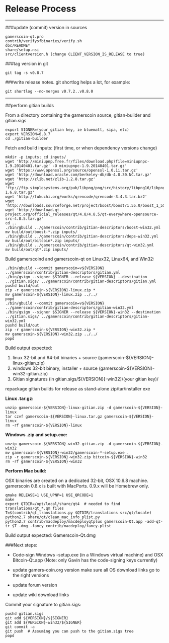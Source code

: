 Release Process
====================

* * *

###update (commit) version in sources


	gamerscoin-qt.pro
	contrib/verifysfbinaries/verify.sh
	doc/README*
	share/setup.nsi
	src/clientversion.h (change CLIENT_VERSION_IS_RELEASE to true)

###tag version in git

	git tag -s v0.8.7

###write release notes. git shortlog helps a lot, for example:

	git shortlog --no-merges v0.7.2..v0.8.0

* * *

##perform gitian builds

 From a directory containing the gamerscoin source, gitian-builder and gitian.sigs
  
	export SIGNER=(your gitian key, ie bluematt, sipa, etc)
	export VERSION=0.8.7
	cd ./gitian-builder

 Fetch and build inputs: (first time, or when dependency versions change)

	mkdir -p inputs; cd inputs/
	wget 'http://miniupnp.free.fr/files/download.php?file=miniupnpc-1.9.20140401.tar.gz' -O miniupnpc-1.9.20140401.tar.gz'
	wget 'https://www.openssl.org/source/openssl-1.0.1i.tar.gz'
	wget 'http://download.oracle.com/berkeley-db/db-4.8.30.NC.tar.gz'
	wget 'http://zlib.net/zlib-1.2.8.tar.gz'
	wget 'ftp://ftp.simplesystems.org/pub/libpng/png/src/history/libpng16/libpng-1.6.8.tar.gz'
	wget 'http://fukuchi.org/works/qrencode/qrencode-3.4.3.tar.bz2'
	wget 'http://downloads.sourceforge.net/project/boost/boost/1.55.0/boost_1_55_0.tar.bz2'
	wget 'http://download.qt-project.org/official_releases/qt/4.8/4.8.5/qt-everywhere-opensource-src-4.8.5.tar.gz'
	cd ..
	./bin/gbuild ../gamerscoin/contrib/gitian-descriptors/boost-win32.yml
	mv build/out/boost-*.zip inputs/
	./bin/gbuild ../gamerscoin/contrib/gitian-descriptors/deps-win32.yml
	mv build/out/bitcoin*.zip inputs/
	./bin/gbuild ../gamerscoin/contrib/gitian-descriptors/qt-win32.yml
	mv build/out/qt*.zip inputs/

 Build gamerscoind and gamerscoin-qt on Linux32, Linux64, and Win32:
  
	./bin/gbuild --commit gamerscoin=v${VERSION} ../gamerscoin/contrib/gitian-descriptors/gitian.yml
	./bin/gsign --signer $SIGNER --release ${VERSION} --destination ../gitian.sigs/ ../gamerscoin/contrib/gitian-descriptors/gitian.yml
	pushd build/out
	zip -r gamerscoin-${VERSION}-linux.zip *
	mv gamerscoin-${VERSION}-linux.zip ../../
	popd
	./bin/gbuild --commit gamerscoin=v${VERSION} ../gamerscoin/contrib/gitian-descriptors/gitian-win32.yml
	./bin/gsign --signer $SIGNER --release ${VERSION}-win32 --destination ../gitian.sigs/ ../gamerscoin/contrib/gitian-descriptors/gitian-win32.yml
	pushd build/out
	zip -r gamerscoin-${VERSION}-win32.zip *
	mv gamerscoin-${VERSION}-win32.zip ../../
	popd

  Build output expected:

  1. linux 32-bit and 64-bit binaries + source (gamerscoin-${VERSION}-linux-gitian.zip)
  2. windows 32-bit binary, installer + source (gamerscoin-${VERSION}-win32-gitian.zip)
  3. Gitian signatures (in gitian.sigs/${VERSION}[-win32]/(your gitian key)/

repackage gitian builds for release as stand-alone zip/tar/installer exe

**Linux .tar.gz:**

	unzip gamerscoin-${VERSION}-linux-gitian.zip -d gamerscoin-${VERSION}-linux
	tar czvf gamerscoin-${VERSION}-linux.tar.gz gamerscoin-${VERSION}-linux
	rm -rf gamerscoin-${VERSION}-linux

**Windows .zip and setup.exe:**

	unzip gamerscoin-${VERSION}-win32-gitian.zip -d gamerscoin-${VERSION}-win32
	mv gamerscoin-${VERSION}-win32/gamerscoin-*-setup.exe .
	zip -r gamerscoin-${VERSION}-win32.zip bitcoin-${VERSION}-win32
	rm -rf gamerscoin-${VERSION}-win32

**Perform Mac build:**

  OSX binaries are created on a dedicated 32-bit, OSX 10.6.8 machine.
  gamerscoin 0.8.x is built with MacPorts.  0.9.x will be Homebrew only.

	qmake RELEASE=1 USE_UPNP=1 USE_QRCODE=1
	make
	export QTDIR=/opt/local/share/qt4  # needed to find translations/qt_*.qm files
	T=$(contrib/qt_translations.py $QTDIR/translations src/qt/locale)
	python2.7 share/qt/clean_mac_info_plist.py
	python2.7 contrib/macdeploy/macdeployqtplus gamerscoin-Qt.app -add-qt-tr $T -dmg -fancy contrib/macdeploy/fancy.plist

 Build output expected: Gamerscoin-Qt.dmg

###Next steps:

* Code-sign Windows -setup.exe (in a Windows virtual machine) and
  OSX Bitcoin-Qt.app (Note: only Gavin has the code-signing keys currently)

* update gamers-coin.org version
  make sure all OS download links go to the right versions

* update forum version

* update wiki download links

Commit your signature to gitian.sigs:

	pushd gitian.sigs
	git add ${VERSION}/${SIGNER}
	git add ${VERSION}-win32/${SIGNER}
	git commit -a
	git push  # Assuming you can push to the gitian.sigs tree
	popd

